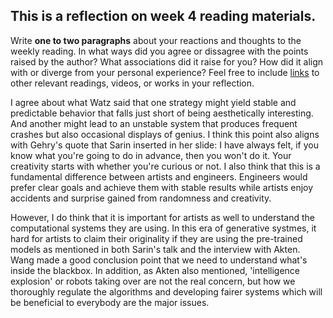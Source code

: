 ## This is a reflection on week 4 reading materials.  

Write **one to two paragraphs** about your reactions and thoughts to the weekly reading. In what ways did you agree or dissagree with the points raised by the author? What associations did it raise for you? How did it align with or diverge from your personal experience? Feel free to include [links](http://formandcode.com/) to other relevant readings, videos, or works in your reflection.

I agree about what Watz said that one strategy might yield stable and predictable behavior that falls just short of being aesthetically interesting. And another might lead to an unstable system that produces frequent crashes but also occasional displays of genius. 
I think this point also aligns with Gehry's quote that Sarin inserted in her slide: I have always felt, if you know what you're going to do in advance, then you won't do it. Your creativity starts with whether you're curious or not. I also think that this is a fundamental difference between artists and engineers. Engineers would prefer clear goals and achieve them with stable results while artists enjoy accidents and surprise gained from randomness and creativity. 

However, I do think that it is important for artists as well to understand the computational systems they are using. In this era of generative systmes, it hard for artists to claim their originality if they are using the pre-trained models as mentioned in both Sarin's talk and the interview with Akten. Wang made a good conclusion point that we need to understand what's inside the blackbox. In addition, as Akten also mentioned, 'intelligence explosion' or robots taking over are not the real concern, but how we thoroughly regulate the algorithms and developing fairer systems which will be beneficial to everybody are the major issues.   